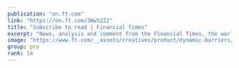 ```yaml
---
publication: "on.ft.com"
link: "https://on.ft.com/3WwSZZ2"
title: "Subscribe to read | Financial Times"
excerpt: "News, analysis and comment from the Financial Times, the worldʼs leading global business publication"
image: "https://www.ft.com/__assets/creatives/product/dynamic-barriers/default.jpg?v=2"
group: pro
rank: 14
---
```

